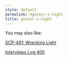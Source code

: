 ```yaml
---
style: default
permalink: Xguiser-s-night
title: guiser-s-night
---
```

You may also like:

[SCP-491: Wrecking Light](http://scp-wiki.net/scp-491)

[Interviews Log 405](http://scp-wiki.net/interviews-log-405)
